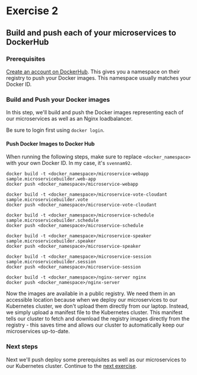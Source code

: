# Exercise 2
## Build and push each of your microservices to DockerHub

### Prerequisites

[Create an account on DockerHub](https://hub.docker.com/). This gives you a namespace on their registry to push your Docker images. This namespace usually matches your Docker ID.

### Build and Push your Docker images

In this step, we'll build and push the Docker images representing each of our microservices as well as an Nginx loadbalancer.

Be sure to login first using `docker login`.

#### Push Docker Images to Docker Hub
When running the following steps, make sure to replace `<docker_namespace>` with your own Docker ID. In my case, it's `svennam92`.

```
docker build -t <docker_namespace>/microservice-webapp sample.microservicebuilder.web-app
docker push <docker_namespace>/microservice-webapp

docker build -t <docker_namespace>/microservice-vote-cloudant sample.microservicebuilder.vote
docker push <docker_namespace>/microservice-vote-cloudant

docker build -t <docker_namespace>/microservice-schedule sample.microservicebuilder.schedule
docker push <docker_namespace>/microservice-schedule

docker build -t <docker_namespace>/microservice-speaker sample.microservicebuilder.speaker
docker push <docker_namespace>/microservice-speaker

docker build -t <docker_namespace>/microservice-session sample.microservicebuilder.session
docker push <docker_namespace>/microservice-session

docker build -t <docker_namespace>/nginx-server nginx
docker push <docker_namespace>/nginx-server
```

Now the images are available in a public registry. We need them in an accessible location because when we deploy our microservices to our Kubernetes cluster, we don't upload them directly from our laptop. Instead, we simply upload a manifest file to the Kubernetes cluster. This manifest tells our cluster to fetch and download the registry images directly from the registry - this saves time and allows our cluster to automatically keep our microservices up-to-date.

### Next steps

Next we'll push deploy some prerequisites as well as our microservices to our Kubernetes cluster. Continue to the [next exercise](ex3.md).
